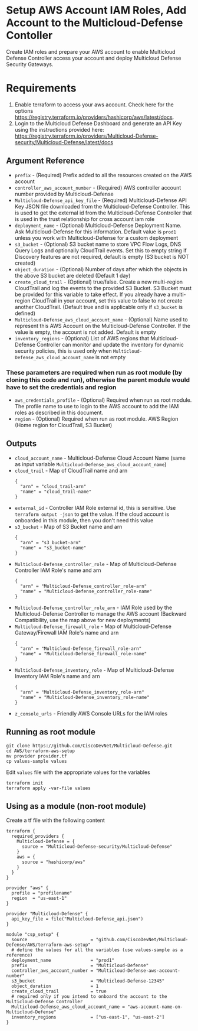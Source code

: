 # Setup AWS Account IAM Roles, Add Account to the Multicloud-Defense Contoller
Create IAM roles and prepare your AWS account to enable Multicloud Defense Controller access your account and deploy Multicloud Defense Security Gateways.

# Requirements
1. Enable terraform to access your aws account. Check here for the options https://registry.terraform.io/providers/hashicorp/aws/latest/docs.
1. Login to the Multicloud Defense Dashboard and generate an API Key using the instructions provided here: https://registry.terraform.io/providers/Multicloud-Defense-security/Multicloud-Defense/latest/docs

## Argument Reference

* `prefix` - (Required) Prefix added to all the resources created on the AWS account
* `controller_aws_account_number` - (Required) AWS controller account number provided by Multicloud-Defense
* `Multicloud-Defense_api_key_file` - (Required) Multicloud-Defense API Key JSON file downloaded from the Multicloud-Defense Controller. This is used to get the external id from the Multicloud-Defense Controller that is used in the trust relationship for cross account iam role
* `deployment_name` - (Optional) Multicloud-Defense Deployment Name. Ask Multicloud-Defense for this information. Default value is `prod1` unless you work with Multicloud-Defense for a custom deployment
* `s3_bucket` - (Optional) S3 bucket name to store VPC Flow Logs, DNS Query Logs and optionally CloudTrail events. Set this to empty string if Discovery features are not required, default is empty (S3 bucket is NOT created) 
* `object_duration` - (Optional) Number of days after which the objects in the above S3 bucket are deleted (Default 1 day)
* `create_cloud_trail` - (Optional) true/false. Create a new multi-region CloudTrail and log the events to the provided S3 Bucket. S3 Bucket must be provided for this variable to take effect. If you already have a multi-region CloudTrail in your account, set this value to false to not create another CloudTrail. (Default true and is applicable only if `s3_bucket` is defined)
* `Multicloud-Defense_aws_cloud_account_name` - (Optional) Name used to represent this AWS Account on the Multicloud-Defense Controller. If the value is empty, the account is not added. Default is empty
* `inventory_regions` - (Optional) List of AWS regions that Multicloud-Defense Controller can monitor and update the inventory for dynamic security policies, this is used only when `Multicloud-Defense_aws_cloud_account_name` is not empty

### These parameters are required when run as root module (by cloning this code and run), otherwise the parent module would have to set the credentials and region
* `aws_credentials_profile` - (Optional) Required when run as root module. The profile name to use to login to the AWS account to add the IAM roles as described in this document.
* `region` - (Optional) Required when run as root module. AWS Region (Home region for CloudTrail, S3 Bucket)

## Outputs

* `cloud_account_name` - Multicloud-Defense Cloud Account Name (same as input variable `Multicloud-Defense_aws_cloud_account_name`)
* `cloud_trail` - Map of CloudTrail name and arn
    ```
    {
      "arn" = "cloud_trail-arn"
      "name" = "cloud_trail-name"
    }
    ```
* `external_id` - Controller IAM Role external id, this is sensitive. Use `terraform output -json` to get the value. If the cloud account is onboarded in this module, then you don't need this value
* `s3_bucket` - Map of S3 Bucket name and arn
    ```
    {
      "arn" = "s3_bucket-arn"
      "name" = "s3_bucket-name"
    }
    ```
* `Multicloud-Defense_controller_role` - Map of Multicloud-Defense Controller IAM Role's name and arn
    ```
    {
      "arn" = "Multicloud-Defense_controller_role-arn"
      "name" = "Multicloud-Defense_controller_role-name"
    }
    ```
* `Multicloud-Defense_controller_role_arn` - IAM Role used by the Multicloud-Defense Controller to manage the AWS account (Backward Compatibility, use the map above for new deployments)
* `Multicloud-Defense_firewall_role` - Map of Multicloud-Defense Gateway/Firewall IAM Role's name and arn
    ```
    {
      "arn" = "Multicloud-Defense_firewall_role-arn"
      "name" = "Multicloud-Defense_firewall_role-name"
    }
    ```
* `Multicloud-Defense_inventory_role` - Map of Multicloud-Defense Inventory IAM Role's name and arn
    ```
    {
      "arn" = "Multicloud-Defense_inventory_role-arn"
      "name" = "Multicloud-Defense_inventory_role-name"
    }
    ```
* `z_console_urls` - Friendly AWS Console URLs for the IAM roles 

## Running as root module
```
git clone https://github.com/CiscoDevNet/Multicloud-Defense.git
cd AWS/terraform-aws-setup
mv provider provider.tf
cp values-sample values
```

Edit `values` file with the appropriate values for the variables

```
terraform init
terraform apply -var-file values
```

## Using as a module (non-root module)

Create a tf file with the following content

```hcl
terraform {
  required_providers {
    Multicloud-Defense = {
      source = "Multicloud-Defense-security/Multicloud-Defense"
    }
    aws = {
      source = "hashicorp/aws"
    }
  }
}

provider "aws" {
  profile = "profilename"
  region  = "us-east-1"
}

provider "Multicloud-Defense" {
  api_key_file = file("Multicloud-Defense_api.json")
}

module "csp_setup" {
  source                        = "github.com/CiscoDevNet/Multicloud-Defense/AWS/terraform-aws-setup"
  # define the values for all the variables (use values-sample as a reference)
  deployment_name               = "prod1"
  prefix                        = "Multicloud-Defense"
  controller_aws_account_number = "Multicloud-Defense-aws-account-number"
  s3_bucket                     = "Multicloud-Defense-12345"
  object_duration               = 1
  create_cloud_trail            = true
  # required only if you intend to onboard the account to the Multicloud-Defense Controller
  Multicloud-Defense_aws_cloud_account_name = "aws-account-name-on-Multicloud-Defense"
  inventory_regions             = ["us-east-1", "us-east-2"]
}
```
